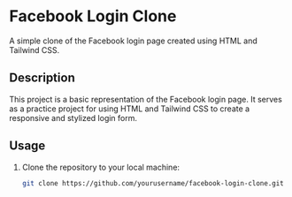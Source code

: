 # Facebook Login Clone

A simple clone of the Facebook login page created using HTML and Tailwind CSS.

## Description

This project is a basic representation of the Facebook login page. It serves as a practice project for using HTML and Tailwind CSS to create a responsive and stylized login form.

## Usage

1. Clone the repository to your local machine:

   ```bash
   git clone https://github.com/yourusername/facebook-login-clone.git
